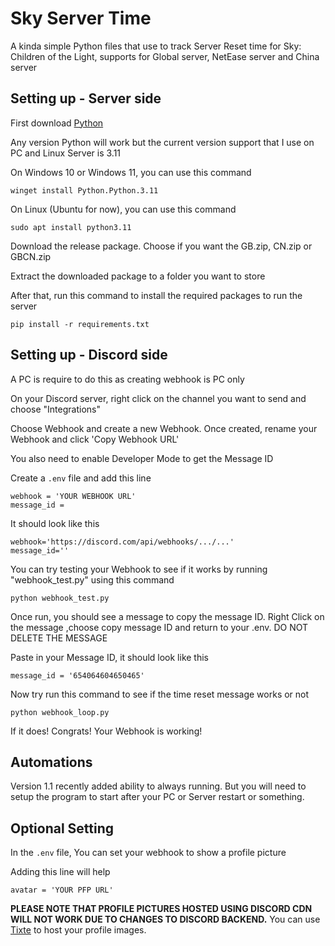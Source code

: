 # Sky Server Time
A kinda simple Python files that use to track Server Reset time for Sky: Children of the Light, supports for Global server, NetEase server and China server

## Setting up - Server side

First download [Python](https://www.python.org/downloads/)

Any version Python will work but the current version support that I use on PC and Linux Server is 3.11

On Windows 10 or Windows 11, you can use this command

```winget install Python.Python.3.11```

On Linux (Ubuntu for now), you can use this command

```sudo apt install python3.11```

Download the release package. Choose if you want the GB.zip, CN.zip or GBCN.zip

Extract the downloaded package to a folder you want to store

After that, run this command to install the required packages to run the server

```pip install -r requirements.txt```

## Setting up - Discord side
A PC is require to do this as creating webhook is PC only

On your Discord server, right click on the channel you want to send and choose "Integrations"

Choose Webhook and create a new Webhook. Once created, rename your Webhook and click 'Copy Webhook URL'

You also need to enable Developer Mode to get the Message ID

Create a ```.env``` file and add this line

```
webhook = 'YOUR WEBHOOK URL'
message_id =
```

It should look like this

```
webhook='https://discord.com/api/webhooks/.../...'
message_id=''
```

You can try testing your Webhook to see if it works by running "webhook_test.py" using this command

```python webhook_test.py```

Once run, you should see a message to copy the message ID. Right Click on the message ,choose copy message ID and return to your .env. DO NOT DELETE THE MESSAGE

Paste in your Message ID, it should look like this

```message_id = '654064604650465'```

Now try run this command to see if the time reset message works or not

```python webhook_loop.py```

If it does! Congrats! Your Webhook is working!

## Automations
Version 1.1 recently added ability to always running. But you will need to setup the program to start after your PC or Server restart or something.

## Optional Setting
In the ```.env``` file, You can set your webhook to show a profile picture

Adding this line will help

```avatar = 'YOUR PFP URL'```

**PLEASE NOTE THAT PROFILE PICTURES HOSTED USING DISCORD CDN WILL NOT WORK DUE TO CHANGES TO DISCORD BACKEND.**  You can use [Tixte](https://tixte.com/) to host your profile images.